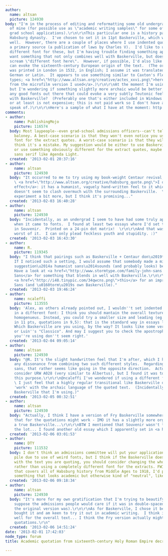 ```yaml
---
author:
  name: altsan
  picture: 124930
body: "I'm in the process of editing and reformatting some old undergraduate papers
  of mine (for possible use as \"academic writing samples\" for some of my upcoming
  grad school applications).\r\n\r\nThis particular one is a history paper on the
  Habsburg dynasty.  I've chosen to set it in 11pt Baskerville, which works fairly
  well.  However, there are a couple of places where I use indented quotations from
  a primary source (a publication of laws by Charles V).  I'd like to use a slightly
  different font for these, but I'm having trouble finding something appropriate.\r\n\r\nI
  want something that not only combines well with Baskerville, but doesn't immediately
  scream \"different font here\".  However, if possible, I'd also like something that
  can evoke the sixteenth-century European origin of the text.  (The original folio
  was printed in London in 1532, in English; I assume it was translated from either
  German or Latin.  It appears to use something similar to Caxton's Flemish blackletter
  types; <a href=\"http://www.altsan.org/creative/actes_xxvi.png\">here's a sample
  from the microfilm version I used</a>.)\r\n\r\nAt the moment I'm using Janson Text,
  but I'm wondering if something slightly more archaic would be better.  Are there
  any good fonts out there that could evoke a very subtly Teutonic feel without clashing
  with Baskerville?  (Preferably one that's either included in Windows or Office,
  or at least is not expensive; this is not paid work so I don't have a budget to
  speak of.)\r\n\r\nHere's a sample of what I have at the moment: http://www.altsan.org/creative/Habsburg_excerpt.pdf\r\n\r\n"
comments:
- author:
    name: PublishingMojo
    picture: 116574
  body: Most laypeople--even grad-school admissions officers--can't tell Bodoni from
    baloney. A best-case scenario is that they won't even notice you used a different
    font for the extract quotes. A worst-case scenario is that they will notice, and
    think it's a mistake. My suggestion would be either to use Baskerville throughout,
    or use something obviously different for the extract quotes, maybe a humanist
    sans serif like Agenda Light.
  created: '2013-02-01 20:37:16'
- author:
    name: altsan
    picture: 124930
  body: "It occurred to me to try using my book-weight Centaur revival, Mythology.
    \ <a href=\"http://www.altsan.org/creative/habsburg_quote.png\">I quite like the
    effect</a>: it has a humanist, vaguely hand-written feel to it which nonetheless
    doesn't seem to clash overmuch with the surrounding Baskerville.  \r\n\r\nI'll
    experiment a bit more, but I think it's promising..."
  created: '2013-02-03 16:40:28'
- author:
    name: altsan
    picture: 124930
  body: "Incidentally, as an undergrad I seem to have had some truly appalling judgement
    when it came to fonts.  I found at least two essays where I'd set the entire text
    in Souvenir.  Printed on a 24-pin dot matrix!  \r\n\r\nAnd that wasn't even the
    worst of it.  I can only plead feckless youth and stupidity. :)"
  created: '2013-02-03 16:43:30'
- author:
    name: R.
    picture: 119345
  body: "I think that pairings such as Baskerville + Centaur don\u2019t work at all.
    If I noticed such a setting, I would assume that somebody made a mistake. Mojo\u2019s
    suggestion\u2014a humanist sans\u2014sounds (and probably looks) better to me.
    Have a look at <a href=\"http://www.stormtype.com/family-john-sans.html\">John
    Sans</a> for something that blends in well with Baskerville.\r\n\r\nPS: Check
    <a href=\"http://i48.tinypic.com/34qwcns.png\">this</a> for an impression of John
    Sans (and \u0160torm\u2019s own Baskerville)."
  created: '2013-02-03 19:46:24'
- author:
    name: ncaleffi
    picture: 113555
  body: 'Alex, as others already pointed out, I wouldn''t set indented quotations
    in a different font: I think you should mantain the overall texture of the page
    homogenueus. Instead, you could try a smaller size and leading (eg. main text
    in 11 pts, quotations in 9,5): that is the standard way in essays literature.
    Which Baskerville are you using, by the way? It looks like some version of Berthold
    or Luin''s "Classico". And may I suggest you to check the apostrophes? The ones
    you''re using don''t seem right.'
  created: '2013-02-04 09:05:14'
- author:
    name: altsan
    picture: 124930
  body: "@R. It's the slight handwritten feel that I'm after, which I hope outweighs
    any dissonance from combining two such different styles.  Regarding a humanist
    sans, that rather seems like going in the opposite direction.  Actually, I did
    consider URW A028 (very similar to Albertus), but I found it was too dark for
    this purpose.\r\n\r\n@ncaleffi I've wondered if using a different font is appropriate.
    \ I just feel that a highly regular transitional like Baskerville doesn't really
    'work' with the archaic language of the quoted text.  (Incidentally, it's URW
    Baskerville that I'm using.)"
  created: '2013-02-05 00:32:51'
- author:
    name: altsan
    picture: 124930
  body: "Actually, I think I have a version of Fry Baskerville somewhere.  Maybe using
    that for the quotations might work - IMO it has a slightly more organic feel than
    a true Baskerville...\r\n\r\nBTW I mentioned that Souvenir wasn't the worst of
    the lot... I found another old essay which I apparently set in <a href=\"http://www.myfonts.com/search/korinna/fonts/\">Korinna</a>..."
  created: '2013-02-06 03:01:53'
- author:
    name: DTY
    picture: 111532
  body: I don't think an admissions committee will put your application in the reject
    pile due to use of weird fonts, but I think if the Baskerville doesn't get along
    with the text you are quoting, you should consider changing the whole document
    rather than using a completely different font for the extracts. FWIW, for an essay
    that covers all of Habsburg history from Middle Ages to 1918, I'd probably use
    something that looks academic but otherwise kind of "neutral", like Sabon or Minion.
  created: '2013-02-06 09:18:34'
- author:
    name: altsan
    picture: 124930
  body: "It's more for my own gratification that I'm trying to beautify it.  I don't
    suppose the admissions people would care if it was in double-spaced Times (as
    the original version was).\r\n\r\nAs for Baskerville, I chose it because I recently
    bought it and am keen to try it out in academic writing.  I think it works very
    well for the overall text... I think the Fry version actually might do for the
    quotations.\r\n"
  created: '2013-02-06 14:51:24'
date: '2013-02-01 17:42:03'
node_type: forum
title: Academic quotation from sixteenth-century Holy Roman Empire decree

---
```


